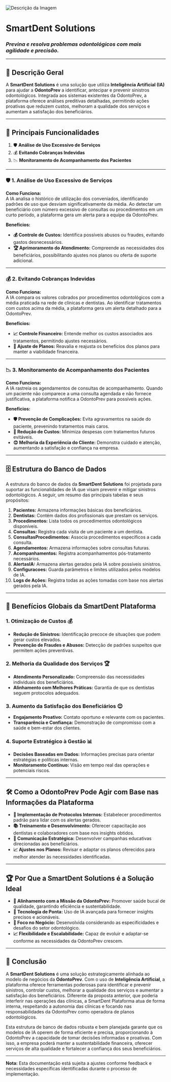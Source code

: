 ![Descrição da Imagem](https://github.com/user-attachments/assets/83cd9ed6-6cbd-4102-ad10-d4f76acab151)
# SmartDent Solutions
### *Previna e resolva problemas odontológicos com mais agilidade e precisão.*

---

## 📜 **Descrição Geral**

A **SmartDent Solutions** é uma solução que utiliza **Inteligência Artificial (IA)** para ajudar a **OdontoPrev** a identificar, antecipar e prevenir sinistros odontológicos. Integrada aos sistemas existentes da OdontoPrev, a plataforma oferece análises preditivas detalhadas, permitindo ações proativas que reduzem custos, melhoram a qualidade dos serviços e aumentam a satisfação dos beneficiários.

---

## 🚀 **Principais Funcionalidades**

1. 🛡️ **Análise de Uso Excessivo de Serviços**
2. 💰 **Evitando Cobranças Indevidas**
3. 📉 **Monitoramento de Acompanhamento dos Pacientes**

---

### 🛡️ **1. Análise de Uso Excessivo de Serviços**

**Como Funciona:**  
A IA analisa o histórico de utilização dos conveniados, identificando padrões de uso que desviam significativamente da média. Ao detectar um beneficiário com número excessivo de consultas ou procedimentos em um curto período, a plataforma gera um alerta para a equipe da OdontoPrev.

**Benefícios:**
- **💰 Controle de Custos:** Identifica possíveis abusos ou fraudes, evitando gastos desnecessários.
- **🏆 Aprimoramento do Atendimento:** Compreende as necessidades dos beneficiários, possibilitando ajustes nos planos ou oferta de suporte adicional.

---

### 💰 **2. Evitando Cobranças Indevidas**

**Como Funciona:**  
A IA compara os valores cobrados por procedimentos odontológicos com a média praticada na rede de clínicas e dentistas. Ao identificar tratamentos com custos acima da média, a plataforma gera um alerta detalhado para a OdontoPrev.

**Benefícios:**
- **📈 Controle Financeiro:** Entende melhor os custos associados aos tratamentos, permitindo ajustes necessários.
- **🔧 Ajuste de Planos:** Reavalia e reajusta os benefícios dos planos para manter a viabilidade financeira.

---

### 📉 **3. Monitoramento de Acompanhamento dos Pacientes**

**Como Funciona:**  
A IA rastreia os agendamentos de consultas de acompanhamento. Quando um paciente não comparece a uma consulta agendada e não fornece justificativa, a plataforma notifica a OdontoPrev para possíveis ações.

**Benefícios:**
- **🛡️ Prevenção de Complicações:** Evita agravamentos na saúde do paciente, prevenindo tratamentos mais caros.
- **💸 Redução de Custos:** Minimiza despesas com tratamentos futuros evitáveis.
- **😊 Melhoria da Experiência do Cliente:** Demonstra cuidado e atenção, aumentando a satisfação e confiança na empresa.

---

## 🗄️ **Estrutura do Banco de Dados**

A estrutura do banco de dados da **SmartDent Solutions** foi projetada para suportar as funcionalidades de IA que visam prevenir e mitigar sinistros odontológicos. A seguir, um resumo das principais tabelas e seus propósitos:

1. **Pacientes:** Armazena informações básicas dos beneficiários.
2. **Dentistas:** Contém dados dos profissionais que prestam os serviços.
3. **Procedimentos:** Lista todos os procedimentos odontológicos disponíveis.
4. **Consultas:** Registra cada visita de um paciente a um dentista.
5. **ConsultasProcedimentos:** Associa procedimentos específicos a cada consulta.
6. **Agendamentos:** Armazena informações sobre consultas futuras.
7. **Acompanhamentos:** Registra acompanhamentos pós-tratamento necessários.
8. **AlertasIA:** Armazena alertas gerados pela IA sobre possíveis sinistros.
9. **Configuracoes:** Guarda parâmetros e limites utilizados pelos modelos de IA.
10. **Logs de Ações:** Registra todas as ações tomadas com base nos alertas gerados pela IA.

---

## 🌟 **Benefícios Globais da SmartDent Plataforma**

### **1. Otimização de Custos** 💰
- **Redução de Sinistros:** Identificação precoce de situações que podem gerar custos elevados.
- **Prevenção de Fraudes e Abusos:** Detecção de padrões suspeitos que permitem ações preventivas.

### **2. Melhoria da Qualidade dos Serviços** 🏆
- **Atendimento Personalizado:** Compreensão das necessidades individuais dos beneficiários.
- **Alinhamento com Melhores Práticas:** Garantia de que os dentistas seguem protocolos adequados.

### **3. Aumento da Satisfação dos Beneficiários** 😊
- **Engajamento Proativo:** Contato oportuno e relevante com os pacientes.
- **Transparência e Confiança:** Demonstração de compromisso com a saúde e bem-estar dos clientes.

### **4. Suporte Estratégico à Gestão** 📊
- **Decisões Baseadas em Dados:** Informações precisas para orientar estratégias e políticas internas.
- **Monitoramento Contínuo:** Visão em tempo real das operações e potenciais riscos.

---

## 🛠️ **Como a OdontoPrev Pode Agir com Base nas Informações da Plataforma**

- **🔧 Implementação de Protocolos Internos:** Estabelecer procedimentos padrão para lidar com os alertas gerados.
- **📚 Treinamento e Desenvolvimento:** Oferecer capacitação aos dentistas e colaboradores com base nos insights obtidos.
- **📣 Comunicação Estratégica:** Desenvolver campanhas educativas direcionadas aos beneficiários.
- **📈 Ajustes nos Planos:** Revisar e adaptar os planos oferecidos para melhor atender às necessidades identificadas.

---

## 🏆 **Por Que a SmartDent Solutions é a Solução Ideal**

- **🎯 Alinhamento com a Missão da OdontoPrev:** Promover saúde bucal de qualidade, garantindo eficiência e sustentabilidade.
- **🧠 Tecnologia de Ponta:** Uso de IA avançada para fornecer insights precisos e acionáveis.
- **🔄 Foco no Negócio:** Desenvolvida considerando as especificidades e desafios do setor odontológico.
- **📈 Flexibilidade e Escalabilidade:** Capaz de evoluir e adaptar-se conforme as necessidades da OdontoPrev crescem.

---

## 📄 **Conclusão**

A **SmartDent Solutions** é uma solução estrategicamente alinhada ao modelo de negócios da **OdontoPrev**. Com o uso de **Inteligência Artificial**, a plataforma oferece ferramentas poderosas para identificar e prevenir sinistros, controlar custos, melhorar a qualidade dos serviços e aumentar a satisfação dos beneficiários. Diferente da proposta anterior, que poderia interferir nas operações das clínicas, a SmartDent Plataforma atua de forma interna, respeitando a autonomia das clínicas e focando nas responsabilidades da OdontoPrev como operadora de planos odontológicos.

Esta estrutura de banco de dados robusta e bem planejada garante que os modelos de IA operem de forma eficiente e precisa, proporcionando à OdontoPrev a capacidade de tomar decisões informadas e proativas. Com isso, a empresa poderá manter a sustentabilidade financeira, oferecer serviços de alta qualidade e fortalecer a confiança dos seus beneficiários.

---

**Nota:** Esta documentação está sujeita a ajustes conforme feedback e necessidades específicas identificadas durante o processo de implementação.
